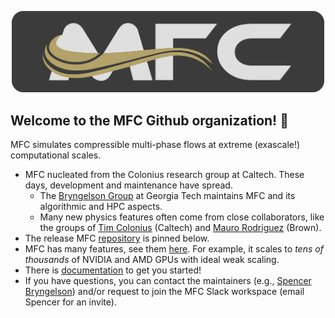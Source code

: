 <p align="center">
  <img src="banner.png" alt="MFC Banner" width="500"/></center>
</p>

## Welcome to the MFC Github organization! 👋

MFC simulates compressible multi-phase flows at extreme (exascale!) computational scales.
* MFC nucleated from the Colonius research group at Caltech.
These days, development and maintenance have spread. 
  * The  <a href="https://comp-physics.group">Bryngelson Group</a> at Georgia Tech maintains MFC and its algorithmic and HPC aspects.
  * Many new physics features often come from close collaborators, like the groups of <a href="https://colonius.caltech.edu/">Tim Colonius</a> (Caltech) and <a href="https://vivo.brown.edu/display/mrodri97">Mauro Rodriguez</a> (Brown).
* The release MFC [repository](https://github.com/MFlowCode/MFC) is pinned below.
* MFC has many features, see them [here](https://github.com/MFlowCode/MFC/blob/master/README.md). For example, it scales to _tens of thousands_ of NVIDIA and AMD GPUs with ideal weak scaling.
* There is [documentation](https://mflowcode.github.io/) to get you started!
* If you have questions, you can contact the maintainers (e.g., [Spencer Bryngelson](mailto:shb@gatech.edu)) and/or request to join the MFC Slack workspace (email Spencer for an invite).
